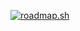 [![roadmap.sh](https://roadmap.sh/card/wide/645a32b9f3d9ecfa51d88a1f?variant=dark&roadmaps=python%2Cjavascript%2Cnodejs%2Csql)](https://roadmap.sh)
